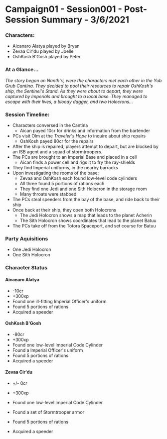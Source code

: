 # Campaign01 - Session001 - Post-Session Summary - 3/6/2021

### Characters:

* Aicanaro Alatya played by Bryan
* Zevaa Cir'du played by Joelle
* OshKosh B'Gosh played by Peter



### At a Glance...

*The story began on Nanth'ri, were the characters met each other in the Yub Grub Cantina. They decided to pool their resources to repair OshKosh's ship, the Sentinel's Stand. As they were about to depart, they were captured by Imperials and brought to a local base. They managed to escape with their lives, a bloody dagger, and two Holocrons...*



### Session Timeline:

* Characters conversed in the Cantina
  * Aican payed 10cr for drinks and information from the bartender
* PCs visit Olm at the *Traveler's Hope* to inquire about ship repairs
  * OshKosh payed 80cr for the repairs
* After the ship is repaired, players attempt to depart, but are blocked by an ISB agent and a squad of stormtroopers.
* The PCs are brought to an Imperial Base and placed in a cell
  * Aican finds a power cell and rigs it to fry the ray-shields
* They find Imperial uniforms, in the nearby barracks
* Upon investigating the rooms of the base:
  * Zevaa and OshKosh each found low-level code cylinders
  * All three found 5 portions of rations each
  * They find one Jedi and one Sith Holocron in the storage room
  * Many throats were stabbed
* The PCs steal speeders from the bay of the base, and ride back to their ship
* Once back at their ship, they open both Holocrons
  * The Jedi Holocron shows a map that leads to the planet Acherin
  * The Sith Holocron shows coordinates that lead to the planet Batuu
* The PCs take off from the Totora Spaceport, and set course for Batuu



### Party Aquisitions

* One Jedi Holocron
* One Sith Holocron



### Character Status

#### Aicanaro Alatya

* -10cr
* +300xp
* Found one ill-fitting Imperial Officer's uniform
* Found 5 portions of rations
* Acquired a speeder



#### OshKosh B'Gosh

* -80cr
* +300xp
* Found one low-level Imperial Code Cylinder
* Found a Imperial Officer's uniform
* Found 5 portions of rations
* Acquired a speeder



#### Zevaa Cir'du

* +/- 0cr
* +300xp
* Found one low-level Imperial Code Cylinder
* Found a set of Stormtrooper armor

* Found 5 portions of rations
* Acquired a speeder


